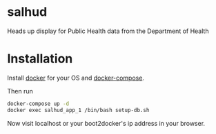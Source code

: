 # salhud
Heads up display for Public Health data from the Department of Health

# Installation

Install [docker](http://docker.com) for your OS and [docker-compose](https://docs.docker.com/compose/install/).

Then run 
```bash
docker-compose up -d
docker exec salhud_app_1 /bin/bash setup-db.sh
```

Now visit localhost or your boot2docker's ip address in your browser.
